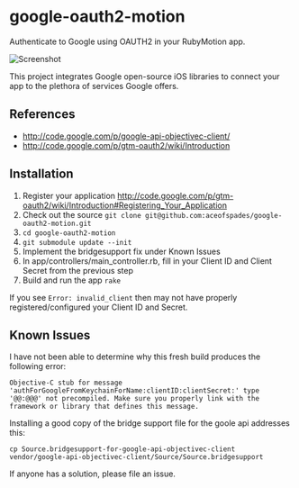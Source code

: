 # google-oauth2-motion

Authenticate to Google using OAUTH2 in your RubyMotion app.

![Screenshot](https://raw.github.com/aceofspades/google-oauth2-motion/master/screen_shot.png)

This project integrates Google open-source iOS libraries to connect your app to the plethora of services Google
offers.

## References

* http://code.google.com/p/google-api-objectivec-client/
* http://code.google.com/p/gtm-oauth2/wiki/Introduction

## Installation

1. Register your application <http://code.google.com/p/gtm-oauth2/wiki/Introduction#Registering_Your_Application>
1. Check out the source `git clone git@github.com:aceofspades/google-oauth2-motion.git`
1. `cd google-oauth2-motion`
1. `git submodule update --init`
1. Implement the bridgesupport fix under Known Issues
1. In app/controllers/main_controller.rb, fill in your Client ID and Client Secret from the previous step
1. Build and run the app `rake`

If you see `Error: invalid_client` then may not have properly registered/configured your Client ID and Secret.

## Known Issues

I have not been able to determine why this fresh build produces the following error:

  `Objective-C stub for message 'authForGoogleFromKeychainForName:clientID:clientSecret:' type '@@:@@@' not precompiled. Make sure you properly link with the framework or library that defines this message.`

Installing a good copy of the bridge support file for the goole api addresses this:

  `cp Source.bridgesupport-for-google-api-objectivec-client vendor/google-api-objectivec-client/Source/Source.bridgesupport`

If anyone has a solution, please file an issue.
